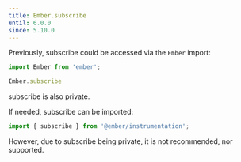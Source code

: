 ```yaml
---
title: Ember.subscribe
until: 6.0.0
since: 5.10.0
---
```



Previously, subscribe could be accessed via the `Ember` import:
```js
import Ember from 'ember';

Ember.subscribe
```
subscribe is also private.

 If needed, subscribe can be imported:
```js
import { subscribe } from '@ember/instrumentation';
```

However, due to subscribe being private, it is not recommended, nor supported.
